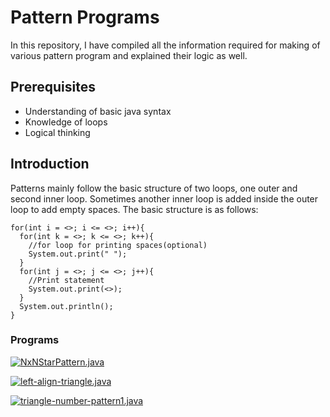 # Pattern Programs
In this repository, I have compiled all the information required for making of various pattern program and explained their logic as well.

## Prerequisites
- Understanding of basic java syntax
- Knowledge of loops
- Logical thinking
## Introduction
Patterns mainly follow the basic structure of two loops, one outer and second inner loop. Sometimes another inner loop is added inside the outer loop to add empty spaces. The basic structure is as follows:


```
for(int i = <>; i <= <>; i++){
  for(int k = <>; k <= <>; k++){
    //for loop for printing spaces(optional)
    System.out.print(" ");
  }
  for(int j = <>; j <= <>; j++){
    //Print statement
    System.out.print(<>);
  }
  System.out.println();
}
```

### Programs

[<img src="https://takeuforward.org/wp-content/uploads/2022/08/P1.png" alt="NxNStarPattern.java">](https://github.com/archakNath/Java-Code-Reserves/blob/main/pattern/src/NxNStarPattern.java)

[<img src="https://takeuforward.org/wp-content/uploads/2022/08/P2.png" alt="left-align-triangle.java">](https://github.com/archakNath/Java-Code-Reserves/blob/main/pattern/src/left-align-triangle.java)

[<img src="https://takeuforward.org/wp-content/uploads/2022/08/P3.png" alt="triangle-number-pattern1.java">](https://github.com/archakNath/Java-Code-Reserves/blob/main/pattern/src/triangle-number-pattern1.java)

